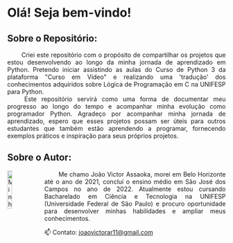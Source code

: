 # Olá! Seja bem-vindo!
## Sobre o Repositório:
<p align="justify">
&emsp;&emsp;
Criei este repositório com o propósito de compartilhar os projetos que estou desenvolvendo ao longo da minha jornada de aprendizado em Python. Pretendo iniciar assistindo as aulas do Curso de Python 3 da plataforma "Curso em Vídeo" e realizando uma 'tradução' dos conhecimentos adquiridos sobre Lógica de Programação em C na UNIFESP para Python.
<br>&emsp;&emsp;
Este repositório servirá como uma forma de documentar meu progresso ao longo do tempo e acompanhar minha evolução como programador Python. Agradeço por acompanhar minha jornada de aprendizado, espero que esses projetos possam ser úteis para outros estudantes que também estão aprendendo a programar, fornecendo exemplos práticos e inspiração para seus próprios projetos.



##  Sobre o Autor:
<img src="https://avatars.githubusercontent.com/u/130188340?s=200&u=83c9d36fc760730d693236248c76d9464e4b92fc&v=4" alt="Minha Foto" align="left" width="15%" height="15%" style="margin-right: 10px">

<p align="justify">&emsp;&emsp;
Me chamo João Victor Assaoka, morei em Belo Horizonte até o ano de 2021, concluí o ensino médio em São José dos Campos no ano de 2022. Atualmente estou cursando Bacharelado em Ciência e Tecnologia na UNIFESP (Universidade Federal de São Paulo) e procuro oportunidade para desenvolver minhas habilidades e ampliar meus conhecimentos.

📫 Contato: joaovictorar11@gmail.com
</p>
